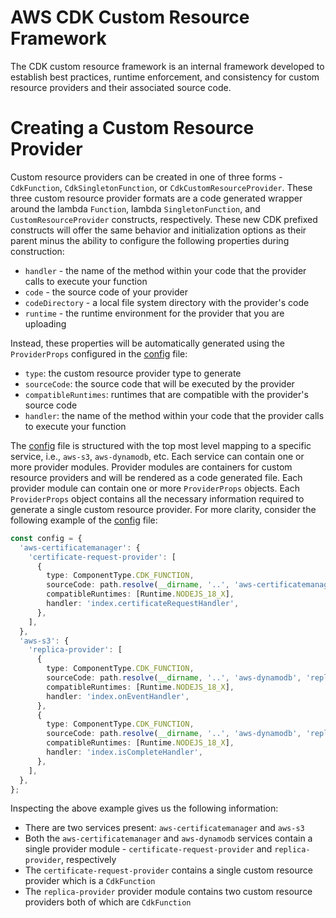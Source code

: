 # AWS CDK Custom Resource Framework

The CDK custom resource framework is an internal framework developed to establish best practices, runtime enforcement, and consistency for custom resource providers and their associated source code. 

# Creating a Custom Resource Provider

Custom resource providers can be created in one of three forms - `CdkFunction`, `CdkSingletonFunction`, or `CdkCustomResourceProvider`. These three custom resource provider formats are a code generated wrapper around the lambda `Function`, lambda `SingletonFunction`, and `CustomResourceProvider` constructs, respectively. These new CDK prefixed constructs will offer the same behavior and initialization options as their parent minus the ability to configure the following properties during construction:
- `handler` - the name of the method within your code that the provider calls to execute your function
- `code` - the source code of your provider
- `codeDirectory` - a local file system directory with the provider's code
- `runtime` - the runtime environment for the provider that you are uploading

Instead, these properties will be automatically generated using the `ProviderProps` configured in the [config](./config.ts) file:
- `type`: the custom resource provider type to generate
- `sourceCode`: the source code that will be executed by the provider
- `compatibleRuntimes`: runtimes that are compatible with the provider's source code
- `handler`: the name of the method within your code that the provider calls to execute your function

The [config](./config.ts) file is structured with the top most level mapping to a specific service, i.e., `aws-s3`, `aws-dynamodb`, etc. Each service can contain one or more provider modules. Provider modules are containers for custom resource providers and will be rendered as a code generated file. Each provider module can contain one or more `ProviderProps` objects. Each `ProviderProps` object contains all the necessary information required to generate a single custom resource provider. For more clarity, consider the following example of the [config](./config.ts) file:

```ts
const config = {
  'aws-certificatemanager': {
    'certificate-request-provider': [
      {
        type: ComponentType.CDK_FUNCTION,
        sourceCode: path.resolve(__dirname, '..', 'aws-certificatemanager' 'dns-validated-certificate-handler', 'index.js'),
        compatibleRuntimes: [Runtime.NODEJS_18_X],
        handler: 'index.certificateRequestHandler',
      },
    ],
  },
  'aws-s3': {
    'replica-provider': [
      {
        type: ComponentType.CDK_FUNCTION,
        sourceCode: path.resolve(__dirname, '..', 'aws-dynamodb', 'replica-handler', 'index.ts'),
        compatibleRuntimes: [Runtime.NODEJS_18_X],
        handler: 'index.onEventHandler',
      },
      {
        type: ComponentType.CDK_FUNCTION,
        sourceCode: path.resolve(__dirname, '..', 'aws-dynamodb', 'replica-handler', 'index.ts'),
        compatibleRuntimes: [Runtime.NODEJS_18_X],
        handler: 'index.isCompleteHandler',
      },
    ],
  },
};
```

Inspecting the above example gives us the following information:
- There are two services present: `aws-certificatemanager` and `aws-s3`
- Both the `aws-certificatemanager` and `aws-dynamodb` services contain a single provider module - `certificate-request-provider` and `replica-provider`, respectively
- The `certificate-request-provider` contains a single custom resource provider which is a `CdkFunction`
- The `replica-provider` provider module contains two custom resource providers both of which are `CdkFunction`


